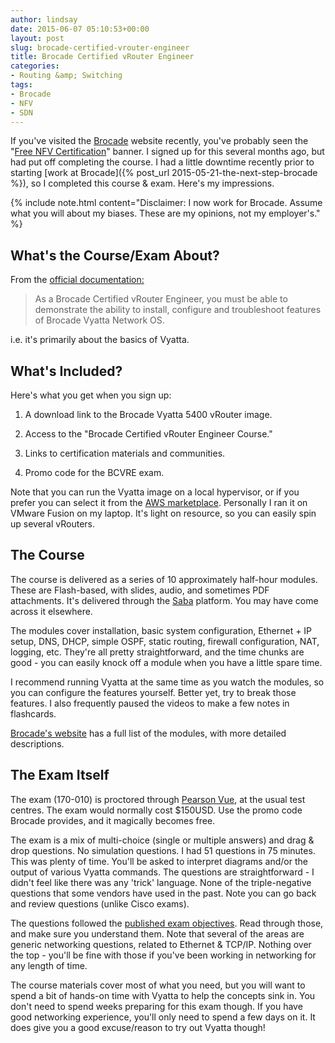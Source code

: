 ```yaml
---
author: lindsay
date: 2015-06-07 05:10:53+00:00
layout: post
slug: brocade-certified-vrouter-engineer
title: Brocade Certified vRouter Engineer
categories:
- Routing &amp; Switching
tags:
- Brocade
- NFV
- SDN
---
```


If you've visited the [Brocade](http://www.brocade.com/) website recently, you've probably seen the "[Free NFV Certification](http://www.brocade.com/forms/jsp/nfv-certification/index.jsp?src=WS&lsd=BRCD&lst=Banner&cn=SDN-GDG-14Q3-CERT-NFV%20Cert)" banner. I signed up for this several months ago, but had put off completing the course. I had a little downtime recently prior to starting [work at Brocade]({% post_url 2015-05-21-the-next-step-brocade %}), so I completed this course & exam. Here's my impressions.

{% include note.html content="Disclaimer: I now work for Brocade. Assume what you will about my biases. These are my opinions, not my employer's." %}


## What's the Course/Exam About?


From the [official documentation:](http://www.brocade.com/education/certification-accreditation/certified-vrouter-engineer/index.page)


> As a Brocade Certified vRouter Engineer, you must be able to demonstrate the ability to install, configure and troubleshoot features of Brocade Vyatta Network OS.


i.e. it's primarily about the basics of Vyatta.


## What's Included?


Here's what you get when you sign up:


  1. A download link to the Brocade Vyatta 5400 vRouter image.

  2. Access to the "Brocade Certified vRouter Engineer Course."

  3. Links to certification materials and communities.

  4. Promo code for the BCVRE exam.


Note that you can run the Vyatta image on a local hypervisor, or if you prefer you can select it from the [AWS marketplace](https://aws.amazon.com/marketplace/pp/B009I5TLOE/ref=srh_res_product_title?ie=UTF8&sr=0-2&qid=1432685267612). Personally I ran it on VMware Fusion on my laptop. It's light on resource, so you can easily spin up several vRouters.


## The Course


The course is delivered as a series of 10 approximately half-hour modules. These are Flash-based, with slides, audio, and sometimes PDF attachments. It's delivered through the [Saba](http://www.saba.com/us/) platform. You may have come across it elsewhere.

The modules cover installation, basic system configuration, Ethernet + IP setup, DNS, DHCP, simple OSPF, static routing, firewall configuration, NAT, logging, etc. They're all pretty straightforward, and the time chunks are good - you can easily knock off a module when you have a little spare time.

I recommend running Vyatta at the same time as you watch the modules, so you can configure the features yourself. Better yet, try to break those features. I also frequently paused the videos to make a few notes in flashcards.

[Brocade's website](http://www.brocade.com/education/certification-accreditation/certified-vrouter-engineer/curriculum.page) has a full list of the modules, with more detailed descriptions.


## The Exam Itself


The exam (170-010) is proctored through [Pearson Vue](http://home.pearsonvue.com/Home.aspx), at the usual test centres. The exam would normally cost $150USD. Use the promo code Brocade provides, and it magically becomes free.

The exam is a mix of multi-choice (single or multiple answers) and drag & drop questions. No simulation questions. I had 51 questions in 75 minutes. This was plenty of time. You'll be asked to interpret diagrams and/or the output of various Vyatta commands. The questions are straightforward - I didn't feel like there was any 'trick' language. None of the triple-negative questions that some vendors have used in the past. Note you can go back and review questions (unlike Cisco exams).

The questions followed the [published exam objectives](http://community.brocade.com/t5/Certification/Brocade-Certified-vRouter-Engineer-Exam-Information/ta-p/3899). Read through those, and make sure you understand them. Note that several of the areas are generic networking questions, related to Ethernet & TCP/IP. Nothing over the top - you'll be fine with those if you've been working in networking for any length of time.

The course materials cover most of what you need, but you will want to spend a bit of hands-on time with Vyatta to help the concepts sink in. You don't need to spend weeks preparing for this exam though. If you have good networking experience, you'll only need to spend a few days on it. It does give you a good excuse/reason to try out Vyatta though!
